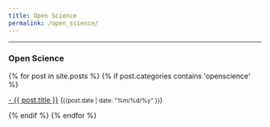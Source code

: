 ```yaml
---
title: Open Science
permalink: /open_science/
---
```


<hr>

### **Open Science**
<div class="content list">
  {% for post in site.posts %}
    {% if post.categories contains 'openscience' %}
    <div class="list-item">
    <p class="list-post-title">
        <a href="{{ site.baseurl }}{{ post.url }}">- {{ post.title }}</a> (<small>{{post.date | date: "%m/%d/%y" }}</small>)
        </p>
    </div>
    {% endif %}
  {% endfor %}
</div>


